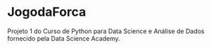 # JogodaForca
Projeto 1 do Curso de Python para Data Science e Análise de Dados fornecido pela Data Science Academy.
